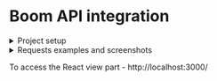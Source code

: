 # Boom API integration

<details>
  <summary>Project setup</summary>

1. Clone the repo with `git clone https://github.com/sergiy17/boom_now_api.git`
2. To setup the BE part `cd boom_now_api && bundle && rails db:setup && rails s`
3. To start a FE part `cd boom_now_api && npm install && cd client && npm start`
4. Create `.env` file in the dir root. Place the `CLIENT_ID` and `CLIENT_SECRET` inside it.  
</details>

<details>
  <summary>Requests examples and screenshots</summary>

```
GET to http://127.0.0.1:3001/api/listings/search?city=Bradenton&adults=3
```
<img width="1175" alt="Image" src="https://github.com/user-attachments/assets/aad3a438-be7b-40f6-a62c-d42095e1d74b" />

Browser view 
<img width="1715" alt="Image" src="https://github.com/user-attachments/assets/be52e4de-786a-4c89-8717-92ae96b233a1" />

</details>

To access the React view part - http://localhost:3000/
